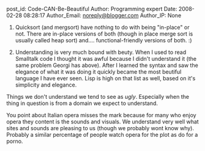 post_id: Code-CAN-Be-Beautiful
Author: Programming expert
Date: 2008-02-28 08:28:17
Author_Email: noreply@blogger.com
Author_IP: None

1) Quicksort (and mergsort) have nothing to do with being &quot;in-place&quot; or not.  There are in-place versions of both (though in place merge sort is usually called heap sort) and.... functional-friendly versions of both. :)

2) Understanding is very much bound with beuty.  When I used to read Smalltalk code I thought it was awful because I didn&#39;t understand it (the same problem Georgi has above).  After I learned the syntax and saw the elegance of what it was doing it quickly became the most beutiful language I have ever seen.  Lisp is high on that list as well, based on it&#39;s simplicity and elegance.

Things we don&#39;t understand we tend to see as *ugly*.  Especially when the thing in question is from a domain we expect to understand.

You point about Italian opera misses the mark because for many who enjoy opera they content is the sounds and visuals.  We understand very well what sites and sounds are pleasing to us (though we probably wont know why).  Probably a similar percentage of people watch opera for the plot as do for a porno.